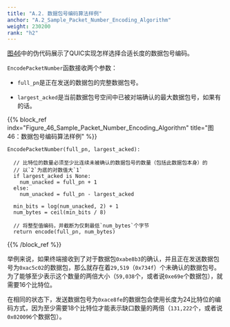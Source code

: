 ```yaml
---
title: "A.2. 数据包号编码算法样例"
anchor: "A.2_Sample_Packet_Number_Encoding_Algorithm"
weight: 230200
rank: "h2"
---
```


[图46](#Figure_46_Sample_Packet_Number_Encoding_Algorithm)中的伪代码展示了QUIC实现怎样选择合适长度的数据包号编码。

`EncodePacketNumber`函数接收两个参数：

* `full_pn`是正在发送的数据包的完整数据包号。

* `largest_acked`是当前数据包号空间中已被对端确认的最大数据包号，如果有的话。

{{% block_ref
indx="Figure_46_Sample_Packet_Number_Encoding_Algorithm"
title="图46：数据包号编码算法样例" %}}

```
EncodePacketNumber(full_pn, largest_acked):

  // 比特位的数量必须至少比连续未被确认的数据包号的数量（包括此数据包本身）的
  // 以`2`为底的对数值大`1`
  if largest_acked is None:
    num_unacked = full_pn + 1
  else:
    num_unacked = full_pn - largest_acked

  min_bits = log(num_unacked, 2) + 1
  num_bytes = ceil(min_bits / 8)

  // 将整型值编码，并截断为仅剩最低`num_bytes`个字节
  return encode(full_pn, num_bytes)
```

{{% /block_ref %}}

举例来说，如果终端接收到了对于数据包`0xabe8b3`的确认，并且正在发送数据包号为`0xac5c02`的数据包，那么就存在着`29,519`（`0x734f`）个未确认的数据包号。为了能够至少表示这个数量的两倍大小（`59,038`个，或者说`0xe69e`个数据包），就需要16个比特位。

在相同的状态下，发送数据包号为`0xace8fe`的数据包会使用长度为24比特位的编码方式，因为至少需要18个比特位才能表示缺口数量的两倍（`131,222`个，或者说`0x020096`个数据包）。
